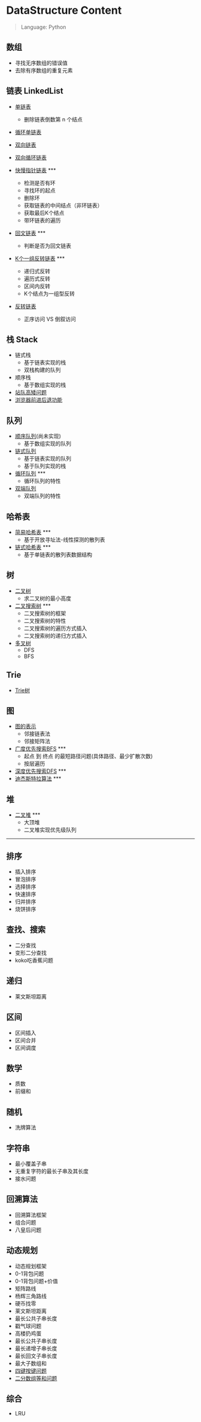 # DataStructure Content

>Language: Python 

## 数组
- 寻找无序数组的错误值
- 去除有序数组的重复元素

## 链表 LinkedList
- [单链表](LinkedList/SinglyLinkedList.py)
    - 删除链表倒数第 n 个结点
- [循环单链表](LinkedList/CircularLinkedList.py)
- [双向链表](LinkedList/DoubleLinkedList.py)
- [双向循环链表](LinkedList/DoubleCircularLinkedList.py)
- [快慢指针链表](LinkedList/DoublePointerLinkedList.py) ***
    - 检测是否有环
    - 寻找环的起点
    - 删除环
    - 获取链表的中间结点（非环链表）
    - 获取最后K个结点
    - 带环链表的遍历

- [回文链表](LinkedList/PalindromeList.py) ***
    - 判断是否为回文链表
- [K个一组反转链表](LinkedList/ReverseKGroup.py) ***
    - 递归式反转
    - 遍历式反转
    - 区间内反转
    - K个结点为一组型反转
- [反转链表](LinkedList/ReverseList.py)
    - 正序访问 VS 倒叙访问

## 栈 Stack
- 链式栈
    - 基于链表实现的栈
    - 双栈构建的队列
- 顺序栈
    - 基于数组实现的栈
- [站队高矮问题](Stack/nextGreaterElement.py)
- [浏览器前进后退功能](Stack/Browser.py)

## 队列
- [顺序队列](Queue/ArrayQueue.py)(尚未实现)
    - 基于数组实现的队列
- [链式队列](Queue/LinkedQueue.py)
    - 基于链表实现的队列
    - 基于队列实现的栈
- [循环队列](Queue/CircularQueue.py) ***
    - 循环队列的特性
- [双端队列](Queue/Deque.py)
    - 双端队列的特性

## 哈希表
- [简易哈希表](HashTable/SimplyHashTable.py) ***
    - 基于开放寻址法-线性探测的散列表
- [链式哈希表](HashTable/LinkedHashTable.py) ***
    - 基于单链表的散列表数据结构

## 树
- [二叉树](Tree/BinaryTree.py)
    - 求二叉树的最小高度
- [二叉搜索树](Tree/binary_search_tree.py) ***
    - 二叉搜索树的框架
    - 二叉搜索树的特性
    - 二叉搜索树的遍历方式插入
    - 二叉搜索树的递归方式插入
- [多叉树](Tree/multi_tree.py)
    - DFS
    - BFS

## Trie
- [Trie树](Trie/trie.py)

## 图
- [图的表示](Graph/Graph.py)
    - 邻接链表法
    - 邻接矩阵法
- [广度优先搜索BFS](Graph/BFS.py) ***
    - 起点 到 终点 的最短路径问题(具体路径、最少扩散次数)
    - 按层遍历
- [深度优先搜索DFS](Graph/DFS.py) ***
- [迪杰斯特拉算法](Graph/dijkstra.py) ***

## 堆
- [二叉堆](Heap/priority_heap_max.py) ***
    - 大顶堆
    - 二叉堆实现优先级队列


---

## 排序

- 插入排序
- 冒泡排序
- 选择排序
- 快速排序
- 归并排序
- 烧饼排序

## 查找、搜索
- 二分查找
- 变形二分查找
- koko吃香蕉问题

## 递归
- 莱文斯坦距离

## 区间
- 区间插入
- 区间合并
- 区间调度

## 数学
- 质数
- 前缀和

## 随机
- 洗牌算法

## 字符串
- 最小覆盖子串
- 无重复字符的最长子串及其长度
- 接水问题

## 回溯算法
- 回溯算法框架
- 组合问题
- 八皇后问题

## 动态规划
- 动态规划框架
- 0-1背包问题
- 0-1背包问题+价值
- 矩阵路线
- 杨辉三角路线
- 硬币找零
- 莱文斯坦距离
- 最长公共子串长度
- 戳气球问题
- 高楼扔鸡蛋
- 最长公共子串长度
- 最长递增子串长度
- 最长回文子串长度
- 最大子数组和
- [四键按键问题](DynamicProgramming/print_most_a.py)
- [二分数组等和问题](DynamicProgramming/split_eq_sum_set.py)


## 综合
- LRU



